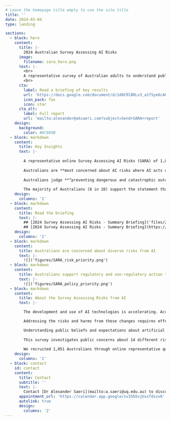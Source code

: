 ```yaml
---
# Leave the homepage title empty to use the site title
title: ''
date: 2024-03-04
type: landing

sections:
  - block: hero
    content:
      title: |-
        2024 Australian Survey Assessing AI Risks
      image:
        filename: sara_hero.png
      text: |-
        <br>
        A representative survey of Australian adults to understand public perceptions of AI risks and support for AI governance actions in Australia.
        <br>
      cta:
        label: Read a briefing of key results
        url: 'https://docs.google.com/document/d/1d0CRlBRLv3_a1fSye6cA6dzMjxtopjCcklc8irGPlDc/export?format=pdf&attachment=false'
        icon_pack: fas
        icon: star
      cta_alt:
        label: Full report
        url: 'mailto:alexander@aksaeri.com?subject=Send+SARA+report'
    design:
      background:
        color: #0C869B
  - block: markdown
    content:
      title: Key Insights
      text: |-
    
        A representative online Survey Assessing AI Risks (SARA) of 1,051 Australians in January-February 2024 investigated public perceptions of AI risks and support for AI governance actions.
    
        Australians are **most concerned about AI risks where AI acts unsafely** (e.g., acting in conflict with human values, failure of critical infrastructure), **is misused** (e.g., cyber attacks, biological weapons), or **displaces the jobs of humans**; they are least concerned about AI-assisted surveillance, or bias and discrimination in AI decision-making.
    
        Australians judge **“preventing dangerous and catastrophic outcomes from AI”** the **#1 priority for the Australian Government in AI**; 9 in 10 Australians support creating a new regulatory body for AI.
    
        The majority of Australians (8 in 10) support the statement that "mitigating the risk of extinction from AI should be a global priority alongside other societal-scale risks such as pandemics and nuclear war".
    design:
      columns: '2'
  - block: markdown
    content:
      title: Read the briefing
      text: |-
        ## [2024 Survey Assessing AI Risks - Summary Briefing]('files/2024 Survey Assessing AI Risks - Summary Briefing.pdf') (PDF)
        ## [2024 Survey Assessing AI Risks - Summary Briefing](https://docs.google.com/document/d/1d0CRlBRLv3_a1fSye6cA6dzMjxtopjCcklc8irGPlDc/edit) (Google doc)
    design:
      columns: '2'
  - block: markdown
    content:
      title: Australians are concerned about diverse risks from AI
      text: |-
        ![]('figures/SARA_risk_priority.png')
  - block: markdown
    content:
      title: Australians support regulatory and non-regulatory action to address risks from AI
      text: |-
        ![]('figures/SARA_policy_priority.png')
  - block: markdown
    content:
      title: About the Survey Assessing Risks from AI
      text: |-

        The development and use of AI technologies is accelerating. Across 2022 and 2023, new large-scale models have been announced monthly, and are achieving increasingly complex and general tasks9; this trend continues in 2024 with Google DeepMind Gemini, OpenAI Sora, and others. Experts in AI forecast that development of powerful AI models could lead to radical changes in wealth, health, and power on a scale comparable to the nuclear and industrial revolutions.

        Addressing the risks and harms from these changes requires effective AI governance: forming robust norms, policies, laws, processes and institutions to guide good decision-making about AI development, deployment and use. Effective governance is especially crucial for managing extreme or catastrophic risks from AI that are high impact and uncertain, such as harm from misuse, accident or loss of control.

        Understanding public beliefs and expectations about artificial intelligence (AI) risks and their possible responses is important for ensuring that the ethical, legal, and social implications of AI are addressed through effective governance. We conducted the *Survey Assessing Risks from AI* (SARA) to generate ‘evidence for action’, to help public and private actors make the decisions needed for safer AI development and use.
        
        This survey investigates public concerns about 14 different risks from AI, from AI being used to spread fake and harmful content online, to AI being used for the creation of biological and chemical weapons; public support for AI development and regulation; and priority governance actions to address risks from AI (with a focus on government action).
        
        We recruited 1,051 Australians through online representative quota sampling stratified by age, sex, and Australian state / territory. We also conducted multilevel regression with poststratification to construct more accurate population estimates based on 2021 Australian Census data.
    design:
      columns: '2'
  - block: contact
    id: contact
    content:
      title: Contact
      subtitle: ''
      text: |-
        Contact [Dr Alexander Saeri](mailto:a.saeri@uq.edu.au) to discuss the SARA project and its findings.
      appointment_url: 'https://calendar.app.google/sv3Sb5sjUxxTdssv8'
      autolink: true
      design:
        columns: '2'
---
```

